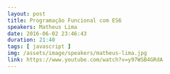 ```yaml
---
layout: post
title: Programação Funcional com ES6
speakers: Matheus Lima
date: 2016-06-02 23:46:43
duration: 21:40
tags: [ javascript ]
img: /assets/image/speakers/matheus-lima.jpg
link: https://www.youtube.com/watch?v=y97WSB4GRdA
---
```

